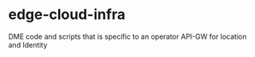 # edge-cloud-infra
DME code and scripts that is specific to an operator API-GW for location and Identity
